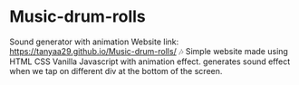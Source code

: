 # Music-drum-rolls
Sound generator with animation
Website link: https://tanyaa29.github.io/Music-drum-rolls/
🎶 Simple website made using
HTML
CSS
Vanilla Javascript
with animation effect.
generates sound effect when we tap on different div at the bottom of the screen.

